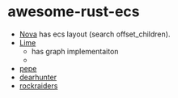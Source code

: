 # awesome-rust-ecs

* [Nova](https://github.com/adamnemecek/nova/) has ecs layout (search offset_children).
* [Lime](https://github.com/andrewhickman/lime/)
    * has graph implementaiton
    * 
* [pepe](https://github.com/thiolliere/pepe)
* [dearhunter](https://github.com/EricDupertuis/DearHunter/)
* [rockraiders](https://github.com/KuSpa/RockRaiders)
